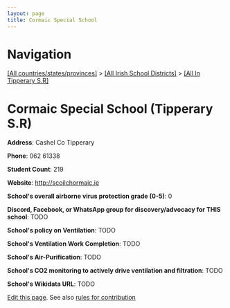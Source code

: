 ```yaml
---
layout: page
title: Cormaic Special School
---
```

# Navigation

[[All countries/states/provinces]](../../..) > [[All Irish School Districts]](../..) > [[All In Tipperary S.R]](..)

# Cormaic Special School (Tipperary S.R)

**Address**: Cashel Co Tipperary

**Phone**: 062 61338

**Student Count**: 219

**Website**: <http://scoilchormaic.ie>

**School's overall airborne virus protection grade (0-5)**: 0

**Discord, Facebook, or WhatsApp group for discovery/advocacy for THIS school**: TODO

**School's policy on Ventilation**: TODO

**School's Ventilation Work Completion**: TODO

**School's Air-Purification**: TODO

**School's CO2 monitoring to actively drive ventilation and filtration**: TODO

**School's Wikidata URL**: TODO


[Edit this page](https://github.com/ventilate-schools/Ireland/edit/main/./Tipperary_S.R/Cormaic_Special_School.md). See also [rules for contribution](../../../contribution-rules/)